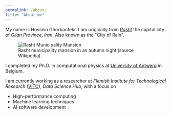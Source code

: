 ```yaml
---
permalink: /about/
title: "About me"
---
```


My name is Hossein Ghorbanfekr. I am originally from [_Rasht_](https://en.wikipedia.org/wiki/Rasht) the capital city of _Gilan Province_, _Iran_. Also known as the "City of Rain".

<figure>
<img src="{{ '/assets/images/rasht.jpg' | relative_url }}" alt="Rasht Municipality Mansion">
<figcaption>Rasht municipality mansion in an autumn night (source Wikipedia).</figcaption>
</figure>

I completed my Ph.D. in computational physics at [University of Antwerp](https://www.uantwerpen.be/en/) in Belgium.

I am currently working as a researcher at _Flemish Institute for Technological Research_ ([VITO](https://vito.be/en)), _Data Science Hub_, with a focus on 
* High-performance computing
* Machine learning techniques
* AI software development

<!-- As a data scientist with a background in computational physics, I have experience in scientific software development and optimization, machine learning, and molecular dynamics simulations. A team player who has accomplished several types of collaborative research some of which were published in high-impact scientific journals such as Nature. -->

<!-- 
[![Support via PayPal](https://cdn.jsdelivr.net/gh/twolfson/paypal-github-button@1.0.0/dist/button.svg)]()

[^structure]: See [**Structure** page]({{ "/docs/structure/" | relative_url }}) for a list of theme files and what they do.

**ProTip:** Be sure to remove `/docs` and `/test` if you forked Minimal Mistakes. These folders contain documentation and test pages for the theme and you probably don't want them littering up your repo.
{: .notice--info}

**Note:** The theme uses the [jekyll-include-cache](https://github.com/benbalter/jekyll-include-cache) plugin which will need to be installed in your `Gemfile` and added to the `plugins` array of `_config.yml`. Otherwise you'll throw `Unknown tag 'include_cached'` errors at build.
{: .notice--warning}

<figure>
  <img src="{{ '/assets/images/cover.jpg' | relative_url }}" alt="creating a new branch on GitHub">
</figure>
 -->
